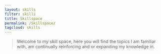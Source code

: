 ```yaml
---
layout: skills
filter: skills
title: Skillspace 
permalink: /Skillspace/
tagcloud: skills
---
```


> Welcome to my skill space, here you will find the topics I am familiar with, 
> am continually reinforcing and or expanding my knowledge in.

